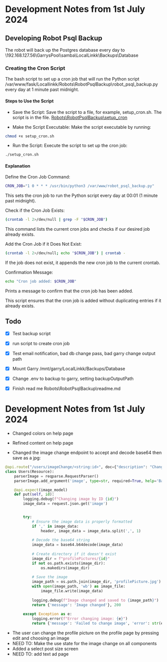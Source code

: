 # Development Notes from 1st July 2024 

## Developing Robot Psql Backup

The robot will back up the Postgres database every day to
\\192.168.127.56\GarrysPool\samba\LocalLinkk\Backups\Database


### Creating the Cron Script

The bash script to set up a cron job that will run the Python script /var/www/fask/Locallinkk/Robots\RobotPsqlBackup\robot_psql_backup.py every day at 1 minute past midnight.

#### Steps to Use the Script

- Save the Script: Save the script to a file, for example, setup_cron.sh. The script is in the file.
[Robots\RobotPsqlBackup\setup_cron](Robots\RobotPsqlBackup\setup_cron)

- Make the Script Executable: Make the script executable by running:

```bash
chmod +x setup_cron.sh
```

- Run the Script: Execute the script to set up the cron job:

```bash
./setup_cron.sh
```

#### Explanation

Define the Cron Job Command:

```bash
CRON_JOB="1 0 * * * /usr/bin/python3 /var/www/robot_psql_backup.py"
```

This sets the cron job to run the Python script every day at 00:01 (1 minute past midnight).

Check if the Cron Job Exists:

```bash
(crontab -l 2>/dev/null | grep -F "$CRON_JOB")
```

This command lists the current cron jobs and checks if our desired job already exists.

Add the Cron Job if it Does Not Exist:

```bash
(crontab -l 2>/dev/null; echo "$CRON_JOB") | crontab -
```

If the job does not exist, it appends the new cron job to the current crontab.

Confirmation Message:

```bash
echo "Cron job added: $CRON_JOB"
```

Prints a message to confirm that the cron job has been added.

This script ensures that the cron job is added without duplicating entries if it already exists.


## Todo

- [x] Test backup script
- [x] run script to create cron job
- [x] Test email notification, bad db change pass, bad garry change output path
- [x] Mount Garry /mnt/garry/LocalLinkk/Backups/Database

- [x] Change .env to backup to garry, setting backupOutputPath
- [x] Finish read me Robots\RobotPsqlBackup\readme.md
###
# Development Notes from 1st July 2024

- Changed colors on help page
- Refined content on help page 

- Changed the image change endpoint to accept and decode base64 then save as a jpg:
```python
@api.route("/users/imageChange/<string:id>", doc={"description": "Changes the image of a user by ID"})
class Users(Resource):
    parserImage = reqparse.RequestParser()
    parserImage.add_argument('image', type=str, required=True, help='Base64 encoded image string')

    @api.expect(image_model)
    def put(self, id):
        logging.debug(f"Changing image by ID {id}")
        image_data = request.json.get('image')


        try:
            # Ensure the image data is properly formatted
            if ',' in image_data:
                header, image_data = image_data.split(',', 1)
            
            # Decode the base64 string
            image_data = base64.b64decode(image_data)
            
            # Create directory if it doesn't exist
            image_dir = f"profilePictures/{id}"
            if not os.path.exists(image_dir):
                os.makedirs(image_dir)
                
            # Save the image
            image_path = os.path.join(image_dir, 'profilePicture.jpg')
            with open(image_path, 'wb') as image_file:
                image_file.write(image_data)
                
            logging.debug(f"Image changed and saved to {image_path}")
            return {'message': 'Image changed'}, 200
            
        except Exception as e:
            logging.error(f"Error changing image: {e}")
            return {'message': 'Failed to change image', 'error': str(e)}, 500   
```

- The user can change the profile picture on the profile page by pressing edit and choosing an image 
- NEED TO: Make the use state for the image change on all components 
- Added a select post size screen
- NEED TO: add text ad page
